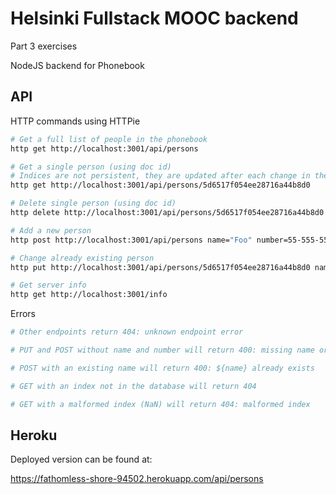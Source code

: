 # Helsinki Fullstack MOOC backend
Part 3 exercises

NodeJS backend for Phonebook

## API
HTTP commands using HTTPie

``` bash
# Get a full list of people in the phonebook
http get http://localhost:3001/api/persons

# Get a single person (using doc id)
# Indices are not persistent, they are updated after each change in the database
http get http://localhost:3001/api/persons/5d6517f054ee28716a44b8d0

# Delete single person (using doc id)
http delete http://localhost:3001/api/persons/5d6517f054ee28716a44b8d0

# Add a new person
http post http://localhost:3001/api/persons name="Foo" number=55-555-555555

# Change already existing person
http put http://localhost:3001/api/persons/5d6517f054ee28716a44b8d0 name="Foo" number=55-555-555555

# Get server info
http get http://localhost:3001/info

```

Errors
``` bash
# Other endpoints return 404: unknown endpoint error

# PUT and POST without name and number will return 400: missing name or number

# POST with an existing name will return 400: ${name} already exists

# GET with an index not in the database will return 404

# GET with a malformed index (NaN) will return 404: malformed index
```

## Heroku
Deployed version can be found at:

https://fathomless-shore-94502.herokuapp.com/api/persons

